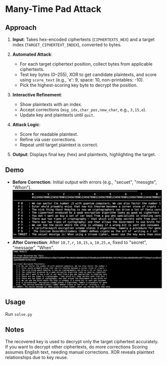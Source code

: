 # Many-Time Pad Attack

## Approach

1. **Input**: Takes hex-encoded ciphertexts (`CIPHERTEXTS_HEX`) and a target index (`TARGET_CIPHERTEXT_INDEX`), converted to bytes.

2. **Automated Attack**:
   - For each target ciphertext position, collect bytes from applicable ciphertexts.
   - Test key bytes (0–255), XOR to get candidate plaintexts, and score using `score_text` (e.g., 'e': 9, space: 10, non-printables: -10).
   - Pick the highest-scoring key byte to decrypt the position.

3. **Interactive Refinement**:
   - Show plaintexts with an index.
   - Accept corrections (`msg_idx,char_pos,new_char`, e.g., `3,15,e`).
   - Update key and plaintexts until `quit`.

4. **Attack Logic**:
   - Score for readable plaintext.
   - Refine via user corrections.
   - Repeat until target plaintext is correct.

5. **Output**: Displays final key (hex) and plaintexts, highlighting the target.

## Demo
- **Before Correction**: Initial output with errors (e.g., "secuet", "messgte", "Whon").
  ![Before Correction](images/before_corrections.png)
- **After Correction**: After `10,7,r`, `10,15,a`, `10,25,e`, fixed to "secret", "message", "When".
  ![After Correction](images/after_corrections.png)

## Usage
Run `solve.py`

## Notes
The recovered key is used to decrypt only the target ciphertext accurately. If you want to decrypt other ciphertexts, do more corrections
Scoring assumes English text, needing manual corrections. XOR reveals plaintext relationships due to key reuse.